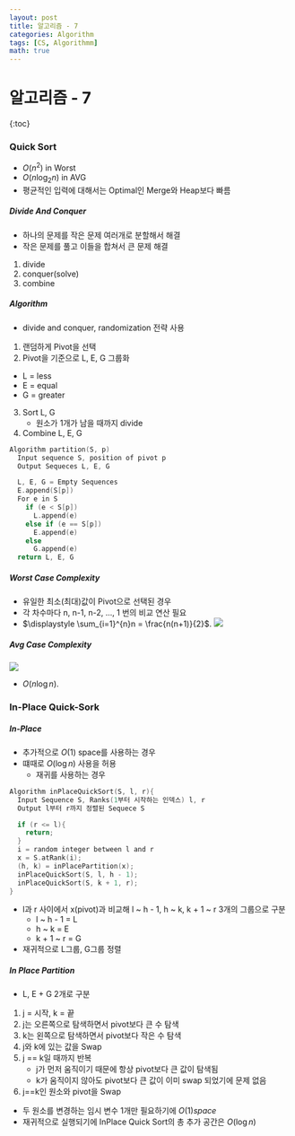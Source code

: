 ```yaml
---
layout: post
title: 알고리즘 - 7
categories: Algorithm
tags: [CS, Algorithmm]
math: true
---
```


# 알고리즘 - 7

{:toc}

### Quick Sort

- $O(n^2)$ in Worst
- $O(n\log_2n)$ in AVG
- 평균적인 입력에 대해서는 Optimal인 Merge와 Heap보다 빠름

##### Divide And Conquer

- 하나의 문제를 작은 문제 여러개로 분할해서 해결
- 작은 문제를 풀고 이들을 합쳐서 큰 문제 해결

1. divide
2. conquer(solve)
3. combine

##### Algorithm

- divide and conquer, randomization 전략 사용

1. 랜덤하게 Pivot을 선택
2. Pivot을 기준으로 L, E, G 그룹화

- L = less
- E = equal
- G = greater

3. Sort L, G
   - 원소가 1개가 남을 때까지 divide
4. Combine L, E, G

```c
Algorithm partition(S, p)
  Input sequence S, position of pivot p
  Output Sequeces L, E, G

  L, E, G = Empty Sequences
  E.append(S[p])
  For e in S
    if (e < S[p])
      L.append(e)
    else if (e == S[p])
      E.append(e)
    else
      G.append(e)
  return L, E, G
```

##### Worst Case Complexity

- 유일한 최소(최대)값이 Pivot으로 선택된 경우
- 각 차수마다 n, n-1, n-2, ..., 1 번의 비교 연산 필요
- $\displaystyle \sum_{i=1}^{n}n = \frac{n(n+1)}{2}$.
  <img src="https://github.com/L-Hyun/L-Hyun.github.io/blob/main/assets/Algorithm/7-1.png?raw=true" />

##### Avg Case Complexity

<img src="https://github.com/L-Hyun/L-Hyun.github.io/blob/main/assets/Algorithm/7-2.jpg?raw=true" />

- $O(n \log n)$.

### In-Place Quick-Sork

##### In-Place

- 추가적으로 $O(1)$ space를 사용하는 경우
- 떄때로 $O(\log n)$ 사용을 허용
  - 재귀를 사용하는 경우

```c
Algorithm inPlaceQuickSort(S, l, r){
  Input Sequence S, Ranks(1부터 시작하는 인덱스) l, r
  Output l부터 r까지 정렬된 Sequece S

  if (r <= l){
    return;
  }
  i = random integer between l and r
  x = S.atRank(i);
  (h, k) = inPlacePartition(x);
  inPlaceQuickSort(S, l, h - 1);
  inPlaceQuickSort(S, k + 1, r);
}
```

- l과 r 사이에서 x(pivot)과 비교해 l ~ h - 1, h ~ k, k + 1 ~ r 3개의 그룹으로 구분
  - l ~ h - 1 = L
  - h ~ k = E
  - k + 1 ~ r = G
- 재귀적으로 L그룹, G그룹 정렬

##### In Place Partition

- L, E + G 2개로 구분

1. j = 시작, k = 끝
2. j는 오른쪽으로 탐색하면서 pivot보다 큰 수 탐색
3. k는 왼쪽으로 탐색하면서 pivot보다 작은 수 탐색
4. j와 k에 있는 값을 Swap
5. j == k일 때까지 반복
   - j가 먼저 움직이기 때문에 항상 pivot보다 큰 값이 탐색됨
   - k가 움직이지 않아도 pivot보다 큰 값이 이미 swap 되었기에 문제 없음
6. j==k인 원소와 pivot을 Swap

- 두 원소를 변경하는 임시 변수 1개만 필요하기에 $O(1) space$
- 재귀적으로 실행되기에 InPlace Quick Sort의 총 추가 공간은 $O(\log n)$
